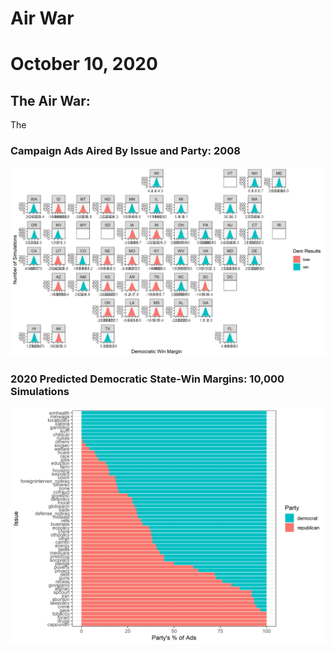 # Air War

# October 10, 2020



## The Air War: 


The


### Campaign Ads Aired By Issue and Party: 2008

![2008 Ad Issues by Party](../figures/air_war/geo_simulations.png)




### 2020 Predicted Democratic State-Win Margins: 10,000 Simulations

![Map of Binomial Distributions](../figures/air_war/ad_issues_2008.png)
